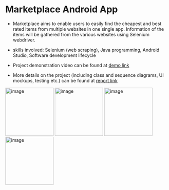 # Marketplace Android App

- Marketplace aims to enable users to easily find the cheapest and best rated items from multiple websites in one single app. Information of the items will be gathered from the various websites using Selenium webdriver.

- skills involved: Selenium (web scraping), Java programming, Android Studio, Software development lifecycle

- Project demonstration video can be found at [demo link](https://drive.google.com/file/d/1salTaMxJiVicIlur-AkMJxD05dMurwae/view?usp=sharing)

- More details on the project (including class and sequence diagrams, UI mockups, testing etc.) can be found at [report link]()

<img width="150" alt="image" src="https://user-images.githubusercontent.com/62319036/210047903-6fb9b2c5-fd7e-4641-b1bf-b095936d070d.png">
<img width="150" alt="image" src="https://user-images.githubusercontent.com/62319036/210047929-fdcf528c-2b8f-48ea-84be-daa3a857b350.png">
<img width="150" alt="image" src="https://user-images.githubusercontent.com/62319036/210047952-e5be482e-cb42-4015-ac03-93b3572b2b2b.png">
<img width="150" alt="image" src="https://user-images.githubusercontent.com/62319036/210047981-62418d14-4840-47df-8c2c-9c3276289849.png">
